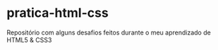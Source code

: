 # pratica-html-css
 Repositório com alguns desafios feitos durante o meu aprendizado de HTML5 & CSS3
